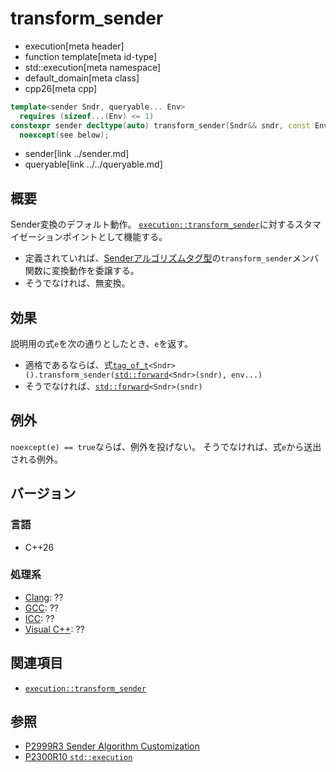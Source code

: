 # transform_sender
* execution[meta header]
* function template[meta id-type]
* std::execution[meta namespace]
* default_domain[meta class]
* cpp26[meta cpp]

```cpp
template<sender Sndr, queryable... Env>
  requires (sizeof...(Env) <= 1)
constexpr sender decltype(auto) transform_sender(Sndr&& sndr, const Env&... env)
  noexcept(see below);
```
* sender[link ../sender.md]
* queryable[link ../../queryable.md]

## 概要
Sender変換のデフォルト動作。
[`execution::transform_sender`](../transform_sender.md)に対するスタマイゼーションポイントとして機能する。

- 定義されていれば、[Senderアルゴリズムタグ型](../tag_of_t.md)の`transform_sender`メンバ関数に変換動作を委譲する。
- そうでなければ、無変換。


## 効果
説明用の式`e`を次の通りとしたとき、`e`を返す。

- 適格であるならば、式[`tag_of_t`](../tag_of_t.md)`<Sndr>().transform_sender(`[`std::forward`](/reference/utility/forward.md)`<Sndr>(sndr), env...)`
- そうでなければ、[`std::forward`](/reference/utility/forward.md)`<Sndr>(sndr)`


## 例外
`noexcept(e) == true`ならば、例外を投げない。
そうでなければ、式`e`から送出される例外。


## バージョン
### 言語
- C++26

### 処理系
- [Clang](/implementation.md#clang): ??
- [GCC](/implementation.md#gcc): ??
- [ICC](/implementation.md#icc): ??
- [Visual C++](/implementation.md#visual_cpp): ??


## 関連項目
- [`execution::transform_sender`](../transform_sender.md)


## 参照
- [P2999R3 Sender Algorithm Customization](https://www.open-std.org/jtc1/sc22/wg21/docs/papers/2023/p2999r3.html)
- [P2300R10 `std::execution`](https://www.open-std.org/jtc1/sc22/wg21/docs/papers/2024/p2300r10.html)
